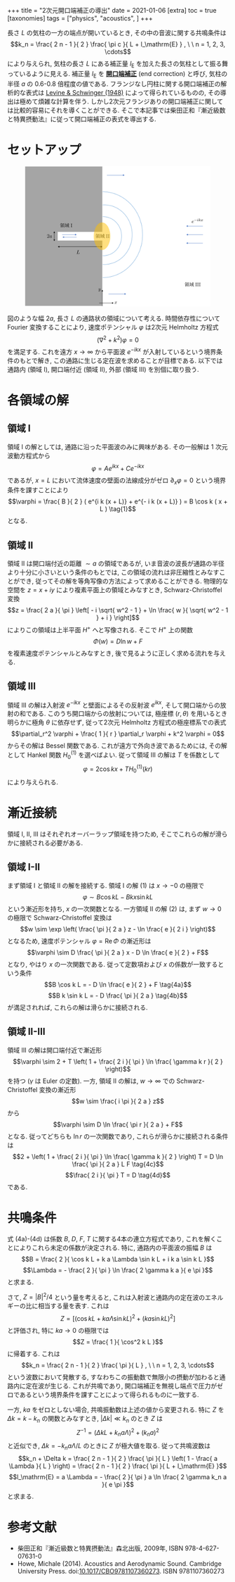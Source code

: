 +++
title = "2次元開口端補正の導出"
date = 2021-01-06
[extra]
toc = true
[taxonomies]
tags = ["physics", "acoustics", ]
+++

長さ $L$ の気柱の一方の端点が開いているとき, その中の音波に関する共鳴条件は
$$k_n = \frac{ 2 n - 1 }{ 2 } \frac{  \pi c }{ L + l_\mathrm{E} } , \ \ n = 1, 2, 3, \cdots$$
により与えられ, 気柱の長さ $L$ にある補正量 $l_\mathrm{E}$ を加えた長さの気柱として振る舞っているように見える.
補正量 $l_\mathrm{E}$ を [__開口端補正__](https://ja.wikipedia.org/wiki/開口端補正) (end correction) と呼び, 気柱の半径 $a$ の 0.6-0.8 倍程度の値である.
フランジなし円柱に関する開口端補正の解析的な表式は [Levine & Schwinger (1948)](https://doi.org/10.1103%2FPhysRev.73.383) 
によって得られているものの, その導出は極めて煩雑な計算を伴う.
しかし2次元フランジありの開口端補正に関しては比較的容易にそれを導くことができる.
そこで本記事では柴田正和『漸近級数と特異摂動法』に従って開口端補正の表式を導出する.


# セットアップ

<figure>
    <img src="./end-correction.svg"/>
</figure>

図のような幅 $2 a$, 長さ $L$ の通路状の領域について考える. 
時間依存性について Fourier 変換することにより, 速度ポテンシャル $\varphi$ は2次元 Helmholtz 方程式
$$( \nabla^2 + k^2 ) \varphi = 0$$
を満足する. これを遠方 $x \to \infty$ から平面波 $e^{- i k x}$ が入射しているという境界条件のもとで解き,
この通路に生じる定在波を求めることが目標である.
以下では通路内 (領域 I), 開口端付近 (領域 II), 外部 (領域 III) を別個に取り扱う.


# 各領域の解

## 領域 I

領域 I の解としては, 通路に沿った平面波のみに興味がある. その一般解は 1 次元波動方程式から
$$\varphi = A e^{i k x} + C e^{- i k x}$$
であるが, $x = L$ において流体速度の壁面の法線成分がゼロ $\partial_x \varphi = 0$ という境界条件を課すことにより
$$\varphi = \frac{ B }{ 2 } ( e^{i k (x + L)} + e^{- i k (x + L)} ) = B \cos k ( x + L ) \tag{1}$$
となる. 

## 領域 II

領域 II は開口端付近の距離 $\sim a$ の領域であるが, いま音波の波長が通路の半径より十分に小さいという条件のもとでは, 
この領域の流れは非圧縮性とみなすことができ, 従ってその解を等角写像の方法によって求めることができる.
物理的な空間を $z = x + i y$ により複素平面上の領域とみなすとき, Schwarz-Christoffel 変換
$$z = \frac{ 2 a }{ \pi } \left[ - i \sqrt{ w^2 - 1 } + \ln \frac{ w }{ \sqrt{ w^2 - 1 } + i } \right]$$
によりこの領域は上半平面 $H^+$ へと写像される. そこで $H^+$ 上の関数
$$\Phi ( w ) = D \ln w + F \tag{2}$$
を複素速度ポテンシャルとみなすとき, 後で見るように正しく求める流れを与える.

## 領域 III

領域 III の解は入射波 $e^{- i k x}$ と壁面によるその反射波 $e^{i k x}$, そして開口端からの放射の和である.
このうち開口端からの放射については, 極座標 $( r, \theta )$ を用いるとき明らかに極角 $\theta$ に依存せず,
従って2次元 Helmholtz 方程式の極座標系での表式
$$\partial_r^2 \varphi + \frac{ 1 }{ r } \partial_r \varphi + k^2 \varphi = 0$$
からその解は Bessel 関数である. これが遠方で外向き波であるためには, その解として Hankel 関数 $H_0^{(1)}$ を選べばよい.
従って領域 III の解は $T$ を係数として
$$\varphi = 2 \cos k x + T H_0^{(1)} ( k r ) \tag{3}$$
により与えられる. 


# 漸近接続

領域 I, II, III はそれぞれオーバーラップ領域を持つため, そこでこれらの解が滑らかに接続される必要がある.

## 領域 I-II

まず領域 I と領域 II の解を接続する. 領域 I の解 (1) は $x \to - 0$ の極限で
$$\varphi \sim B \cos k L - B k x \sin k L$$
という漸近形を持ち, $x$ の一次関数となる. 一方領域 II の解 (2) は, まず $w \to 0$ の極限で Schwarz-Christoffel 変換は
$$w \sim \exp \left( \frac{ \pi }{ 2 a } z - \ln \frac{ e }{ 2 i } \right)$$
となるため, 速度ポテンシャル $\varphi = \mathrm{Re} \, \Phi$ の漸近形は
$$\varphi \sim D \frac{ \pi }{ 2 a } x - D \ln \frac{ e }{ 2 } + F$$
となり, やはり $x$ の一次関数である. 従って定数項および $x$ の係数が一致するという条件
$$B \cos k L = - D \ln \frac{ e }{ 2 } + F \tag{4a}$$
$$B k \sin k L = - D \frac{ \pi }{ 2 a } \tag{4b}$$
が満足されれば, これらの解は滑らかに接続される.

## 領域 II-III

領域 III の解は開口端付近で漸近形
$$\varphi \sim 2 + T \left( 1 + \frac{ 2 i }{ \pi } \ln \frac{ \gamma k r }{ 2 } \right)$$
を持つ ($\gamma$ は Euler の定数). 一方, 領域 II の解は, $w \to \infty$ での Schwarz-Christoffel 変換の漸近形
$$w \sim \frac{ i \pi }{ 2 a } z$$
から
$$\varphi \sim D \ln \frac{ \pi r }{ 2 a } + F$$
となる. 従ってどちらも $\ln r$ の一次関数であり, これらが滑らかに接続される条件は
$$2 + \left( 1 + \frac{ 2 i }{ \pi } \ln \frac{ \gamma k }{ 2 } \right) T = D \ln \frac{ \pi }{ 2 a } L F \tag{4c}$$
$$\frac{ 2 i }{ \pi } T = D \tag{4d}$$
である.


# 共鳴条件

式 (4a)-(4d) は係数 $B$, $D$, $F$, $T$ に関する4本の連立方程式であり, これを解くことによりこれら未定の係数が決定される.
特に, 通路内の平面波の振幅 $B$ は
$$B = \frac{ 2 }{ \cos k L + k a \Lambda \sin k L + i k a \sin k L }$$
$$\Lambda = - \frac{ 2 }{ \pi } \ln \frac{ 2 \gamma k a }{ e \pi }$$
と求まる. 

さて, $Z = | B |^2 / 4$ という量を考えると, これは入射波と通路内の定在波のエネルギーの比に相当する量を表す. これは
$$Z = \left[ ( \cos k L + k a \Lambda \sin k L )^2 + ( k a \sin k L )^2 \right]$$
と評価され, 特に $k a \to 0$ の極限では
$$Z = \frac{ 1 }{ \cos^2 k L }$$
に帰着する. これは
$$k_n = \frac{ 2 n - 1 }{ 2 } \frac{ \pi }{ L } , \ \ n = 1, 2, 3, \cdots$$
という波数において発散する, すなわちこの振動数で無限小の摂動が加わると通路内に定在波が生じる.
これが共鳴であり, 開口端補正を無視し端点で圧力がゼロであるという境界条件を課すことによって得られるものに一致する.

一方, $k a$ をゼロとしない場合, 共鳴振動数は上述の値から変更される. 特に $Z$ を $\Delta k = k - k_n$ の関数とみなすとき,
$| \Delta k | \ll k_n$ のとき $Z$ は
$$Z^{-1} = \left( \Delta k L + k_n a \Lambda \right)^2 + ( k_n a )^2$$
と近似でき, $\Delta k = - k_n a \Lambda / L$ のときに $Z$ が極大値を取る. 従って共鳴波数は
$$k_n + \Delta k = \frac{ 2 n - 1 }{ 2 } \frac{ \pi }{ L } \left( 1 - \frac{ a \Lambda }{ L } \right) = \frac{ 2 n - 1 }{ 2 } \frac{ \pi }{ L + l_\mathrm{E} }$$
$$l_\mathrm{E} = a \Lambda = - \frac{ 2 }{ \pi } a \ln \frac{ 2 \gamma k_n a }{ e \pi }$$
と求まる.


# 参考文献
* 柴田正和『漸近級数と特異摂動法』森北出版, 2009年, ISBN 978-4-627-07631-0
* Howe, Michale (2014). Acoustics and Aerodynamic Sound. Cambridge University Press. doi:[10.1017/CBO9781107360273](https://doi.org/10.1017%2FCBO9781107360273). ISBN 9781107360273
